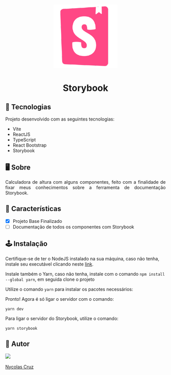 <h1 align="center">
    <img alt="Storybook-logo" title="Storybook-logo" src="./public/storybook.png" width="200px" height="200px">
</h1>

<h1 align="center">Storybook</h1>

## 🚀 Tecnologias

<p>Projeto desenvolvido com as seguintes tecnologias:</p>

- Vite
- ReactJS
- TypeScript
- React Bootstrap
- Storybook

## 🖥️ Sobre

<p align="justify">Calculadora de altura com alguns componentes, feito com a finalidade de fixar meus conhecimentos sobre a ferramenta de documentação Storybook.</p>

## 🔧 Características

- [X] Projeto Base Finalizado
- [ ] Documentação de todos os componentes com Storybook 

## 🕹️ Instalação

Certifique-se de ter o NodeJS instalado na sua máquina, caso não tenha, instale seu executável clicando neste <a href="https://nodejs.org/pt-br/download/">link</a>.

Instale também o Yarn, caso não tenha, instale com o comando ````npm install --global yarn````, em seguida clone o projeto

Utilize o comando ````yarn```` para instalar os pacotes necessários:

Pronto! Agora é só ligar o servidor com o comando:
````
yarn dev
````

Para ligar o servidor do Storybook, utilize o comando:
````
yarn storybook
````

## 🐧 Autor

<a href="https://github.com/NycolasCruz">
    <img src="https://github.com/NycolasCruz.png"  width="15%">
    <p>Nycolas Cruz</p>
</a>
